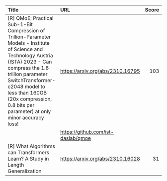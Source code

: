 | Title                                                                                                                                                                                                                                                                                              | URL                                |   Score | Date                |
|:---------------------------------------------------------------------------------------------------------------------------------------------------------------------------------------------------------------------------------------------------------------------------------------------------|:-----------------------------------|--------:|:--------------------|
| [R] QMoE: Practical Sub-1-Bit Compression of Trillion-Parameter Models - Institute of Science and Technology Austria (ISTA) 2023 - Can compress the 1.6 trillion parameter SwitchTransformer-c2048 model to less than 160GB (20x compression, 0.8 bits per parameter) at only minor accuracy loss! | https://arxiv.org/abs/2310.16795   |     103 | 2023-10-26 19:01:24 |
|                                                                                                                                                                                                                                                                                                    | https://github.com/ist-daslab/qmoe |         |                     |
| [R] What Algorithms can Transformers Learn? A Study in Length Generalization                                                                                                                                                                                                                       | https://arxiv.org/abs/2310.16028   |      31 | 2023-10-26 19:13:38 |